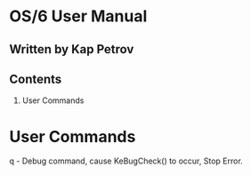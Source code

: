 # OS/6 User Manual
## Written by Kap Petrov

## Contents
1. User Commands

# User Commands
q - Debug command, cause KeBugCheck() to occur, Stop Error.
